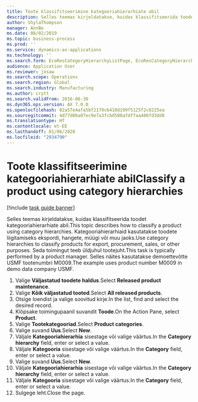 ```yaml
---
title: Toote klassifitseerimine kategooriahierarhiate abil
description: Selles teemas kirjeldatakse, kuidas klassifitseerida toodet kategooriahierarhiate abil.
author: ShylaThompson
manager: AnnBe
ms.date: 08/02/2019
ms.topic: business-process
ms.prod: ''
ms.service: dynamics-ax-applications
ms.technology: ''
ms.search.form: EcoResCategoryHierarchyListPage, EcoResCategoryHierarchyCreate, EcoResCategory, EcoResCategoryHierarchyRole
audience: Application User
ms.reviewer: josaw
ms.search.scope: Operations
ms.search.region: Global
ms.search.industry: Manufacturing
ms.author: crytt
ms.search.validFrom: 2016-06-30
ms.dyn365.ops.version: AX 7.0.0
ms.openlocfilehash: 02a57e4afa5bf2170c6410d199f5125f2c8225ea
ms.sourcegitcommit: 4d77d06a07ec9e7a3fcbd508afdffaa406fd3dd8
ms.translationtype: HT
ms.contentlocale: et-EE
ms.lasthandoff: 01/06/2020
ms.locfileid: "2934790"
---
```

# <a name="classify-a-product-using-category-hierarchies"></a><span data-ttu-id="fff1d-103">Toote klassifitseerimine kategooriahierarhiate abil</span><span class="sxs-lookup"><span data-stu-id="fff1d-103">Classify a product using category hierarchies</span></span>

[!include [task guide banner](../../includes/task-guide-banner.md)]

<span data-ttu-id="fff1d-104">Selles teemas kirjeldatakse, kuidas klassifitseerida toodet kategooriahierarhiate abil.</span><span class="sxs-lookup"><span data-stu-id="fff1d-104">This topic describes how to classify a product using category hierarchies.</span></span> <span data-ttu-id="fff1d-105">Kategooriahierarhiaid kasutatakse toodete liigitamiseks ekspordi, hangete, müügi või muu jaoks.</span><span class="sxs-lookup"><span data-stu-id="fff1d-105">Use category hierarchies to classify products for export, procurement, sales, or other purposes.</span></span> <span data-ttu-id="fff1d-106">Seda toimingut teeb üldjuhul tootejuht.</span><span class="sxs-lookup"><span data-stu-id="fff1d-106">This task is typically performed by a product manager.</span></span> <span data-ttu-id="fff1d-107">Selles näites kasutatakse demoettevõtte USMF tootenumbri M0009.</span><span class="sxs-lookup"><span data-stu-id="fff1d-107">The example uses product number M0009 in demo data company USMF.</span></span>

1. <span data-ttu-id="fff1d-108">Valige **Väljastatud toodete haldus**.</span><span class="sxs-lookup"><span data-stu-id="fff1d-108">Select **Released product maintenance**.</span></span>
2. <span data-ttu-id="fff1d-109">Valige **Kõik väljastatud tooted**.</span><span class="sxs-lookup"><span data-stu-id="fff1d-109">Select **All released products**.</span></span>
3. <span data-ttu-id="fff1d-110">Otsige loendist ja valige soovitud kirje.</span><span class="sxs-lookup"><span data-stu-id="fff1d-110">In the list, find and select the desired record.</span></span>
4. <span data-ttu-id="fff1d-111">Klõpsake toimingupaanil suvandit **Toode**.</span><span class="sxs-lookup"><span data-stu-id="fff1d-111">On the Action Pane, select **Product**.</span></span>
5. <span data-ttu-id="fff1d-112">Valige **Tootekategooriad**.</span><span class="sxs-lookup"><span data-stu-id="fff1d-112">Select **Product categories**.</span></span>
6. <span data-ttu-id="fff1d-113">Valige suvand **Uus**.</span><span class="sxs-lookup"><span data-stu-id="fff1d-113">Select **New**.</span></span>
7. <span data-ttu-id="fff1d-114">Väljale **Kategooriahierarhia** sisestage või valige väärtus.</span><span class="sxs-lookup"><span data-stu-id="fff1d-114">In the **Category hierarchy** field, enter or select a value.</span></span>
8. <span data-ttu-id="fff1d-115">Väljale **Kategooria** sisestage või valige väärtus.</span><span class="sxs-lookup"><span data-stu-id="fff1d-115">In the **Category** field, enter or select a value.</span></span>
9. <span data-ttu-id="fff1d-116">Valige suvand **Uus**.</span><span class="sxs-lookup"><span data-stu-id="fff1d-116">Select **New**.</span></span>
10. <span data-ttu-id="fff1d-117">Väljale **Kategooriahierarhia** sisestage või valige väärtus.</span><span class="sxs-lookup"><span data-stu-id="fff1d-117">In the **Category hierarchy** field, enter or select a value.</span></span>
11. <span data-ttu-id="fff1d-118">Väljale **Kategooria** sisestage või valige väärtus.</span><span class="sxs-lookup"><span data-stu-id="fff1d-118">In the **Category** field, enter or select a value.</span></span>
12. <span data-ttu-id="fff1d-119">Sulgege leht.</span><span class="sxs-lookup"><span data-stu-id="fff1d-119">Close the page.</span></span>

